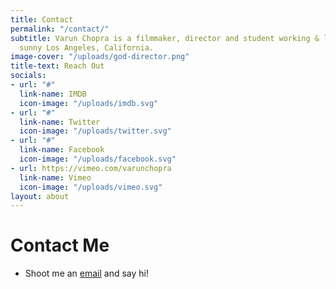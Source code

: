 ```yaml
---
title: Contact
permalink: "/contact/"
subtitle: Varun Chopra is a filmmaker, director and student working & living out of
  sunny Los Angeles, California.
image-cover: "/uploads/god-director.png"
title-text: Reach Out
socials:
- url: "#"
  link-name: IMDB
  icon-image: "/uploads/imdb.svg"
- url: "#"
  link-name: Twitter
  icon-image: "/uploads/twitter.svg"
- url: "#"
  link-name: Facebook
  icon-image: "/uploads/facebook.svg"
- url: https://vimeo.com/varunchopra
  link-name: Vimeo
  icon-image: "/uploads/vimeo.svg"
layout: about
---
```


# Contact Me

- Shoot me an [email](mailto:varun0693@gmail.com) and say hi!
